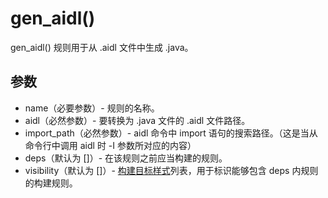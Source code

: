 # gen_aidl()

gen_aidl() 规则用于从 .aidl 文件中生成 .java。

## 参数

- name（必要参数）- 规则的名称。
- aidl（必然参数）- 要转换为 .java 文件的 .aidl 文件路径。
- import_path（必然参数）- aidl 命令中 import 语句的搜索路径。（这是当从命令行中调用 aidl 时 -I 参数所对应的内容）
- deps（默认为 []）- 在该规则之前应当构建的规则。
- visibility（默认为 []）- [构建目标样式](https://buckbuild.com/concept/build_target_pattern.html)列表，用于标识能够包含 deps 内规则的构建规则。